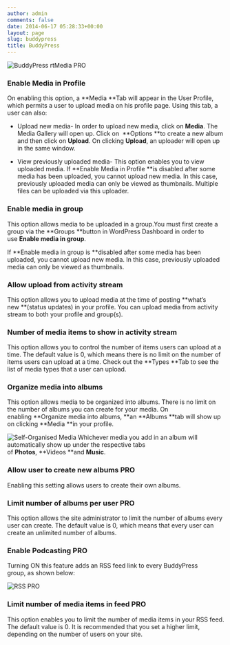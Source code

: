 ```yaml
---
author: admin
comments: false
date: 2014-06-17 05:28:33+00:00
layout: page
slug: buddypress
title: BuddyPress
---
```


![BuddyPress rtMedia PRO](http://docs.rtcamp.com/wp-content/uploads/2014/06/BuddyPress-rtMedia-PRO.jpg)


### Enable Media in Profile


On enabling this option, a **Media **Tab will appear in the User Profile, which permits a user to upload media on his profile page. Using this tab, a user can also:



	
  * Upload new media- In order to upload new media, click on **Media**. The Media Gallery will open up. Click on  **Options **to create a new album and then click on **Upload**. On clicking **Upload**, an uploader will open up in the same window.

	
  * View previously uploaded media- This option enables you to view uploaded media.
If **Enable Media in Profile **is disabled after some media has been uploaded, you cannot upload new media. In this case, previously uploaded media can only be viewed as thumbnails. Multiple files can be uploaded via this uploader.




### Enable media in group


This option allows media to be uploaded in a group.You must first create a group via the **Groups **button in WordPress Dashboard in order to use **Enable media in group**.

If **Enable media in group is **disabled after some media has been uploaded, you cannot upload new media. In this case, previously uploaded media can only be viewed as thumbnails.


### Allow upload from activity stream


This option allows you to upload media at the time of posting **what’s new **(status updates) in your profile. You can upload media from activity stream to both your profile and group(s).


### Number of media items to show in activity stream


This option allows you to control the number of items users can upload at a time. The default value is 0, which means there is no limit on the number of items users can upload at a time.
Check out the **Types **Tab to see the list of media types that a user can upload.


### Organize media into albums


This option allows media to be organized into albums. There is no limit on the number of albums you can create for your media. On enabling **Organize media into albums, **an **Albums **tab will show up on clicking **Media **in your profile.

![Self-Organised Media](http://docs.rtcamp.com/wp-content/uploads/2014/06/Media-organised.jpg)
Whichever media you add in an album will automatically show up under the respective tabs of **Photos**, **Videos **and **Music**.


### Allow user to create new albums  PRO


Enabling this setting allows users to create their own albums.


### Limit number of albums per user  PRO


This option allows the site administrator to limit the number of albums every user can create. The default value is 0, which means that every user can create an unlimited number of albums.


### Enable Podcasting PRO


Turning ON this feature adds an RSS feed link to every BuddyPress group, as shown below:

![RSS PRO](http://docs.rtcamp.com/wp-content/uploads/2014/06/RSS-PRO.jpg)


### Limit number of media items in feed PRO


This option enables you to limit the number of media items in your RSS feed. The default value is 0. It is recommended that you set a higher limit, depending on the number of users on your site.




